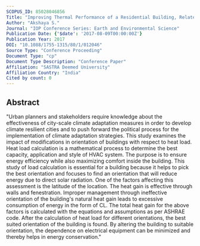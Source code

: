 ```yaml
---
SCOPUS_ID: 85028046856
Title: "Improving Thermal Performance of a Residential Building, Related to Its Orientations - A Case Study"
Author: "Akshaya S."
Journal: "IOP Conference Series: Earth and Environmental Science"
Publication Date: {'$date': '2017-08-09T00:00:00Z'}
Publication Year: 2017
DOI: "10.1088/1755-1315/80/1/012046"
Source Type: "Conference Proceeding"
Document Type: "cp"
Document Type Description: "Conference Paper"
Affiliation: "SASTRA Deemed University"
Affiliation Country: "India"
Cited by count: 0
---
```


## Abstract
"Urban planners and stakeholders require knowledge about the effectiveness of city-scale climate adaptation measures in order to develop climate resilient cities and to push forward the political process for the implementation of climate adaptation strategies. This study examines the impact of modifications in orientation of buildings with respect to heat load. Heat load calculation is a mathematical process to determine the best capacity, application and style of HVAC system. The purpose is to ensure energy efficiency while also maximizing comfort inside the building. This study of load calculation is essential for a building because it helps to pick the best orientation and focuses to find an orientation that will reduce energy due to direct solar radiation. One of the factors affecting this assessment is the latitude of the location. The heat gain is effective through walls and fenestration. Improper management through ineffective orientation of the building's natural heat gain leads to excessive consumption of energy in the form of CL. The total heat gain for the above factors is calculated with the equations and assumptions as per ASHRAE code. After the calculation of heat load for different orientations, the best suited orientation of the building is found. By altering the building to suitable orientation, the dependence on electrical equipment can be minimized and thereby helps in energy conservation."
